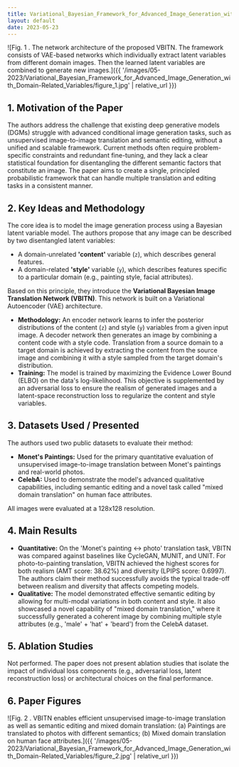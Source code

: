 ```yaml
---
title: Variational_Bayesian_Framework_for_Advanced_Image_Generation_with_Domain-Related_Variables
layout: default
date: 2023-05-23
---
```

![Fig. 1 . The network architecture of the proposed VBITN. The framework consists of VAE-based networks which individually extract latent variables from different domain images. Then the learned latent variables are combined to generate new images.]({{ '/images/05-2023/Variational_Bayesian_Framework_for_Advanced_Image_Generation_with_Domain-Related_Variables/figure_1.jpg' | relative_url }})
## 1. Motivation of the Paper
The authors address the challenge that existing deep generative models (DGMs) struggle with advanced conditional image generation tasks, such as unsupervised image-to-image translation and semantic editing, without a unified and scalable framework. Current methods often require problem-specific constraints and redundant fine-tuning, and they lack a clear statistical foundation for disentangling the different semantic factors that constitute an image. The paper aims to create a single, principled probabilistic framework that can handle multiple translation and editing tasks in a consistent manner.

## 2. Key Ideas and Methodology
The core idea is to model the image generation process using a Bayesian latent variable model. The authors propose that any image can be described by two disentangled latent variables:
*   A domain-unrelated **'content'** variable (`z`), which describes general features.
*   A domain-related **'style'** variable (`y`), which describes features specific to a particular domain (e.g., painting style, facial attributes).

Based on this principle, they introduce the **Variational Bayesian Image Translation Network (VBITN)**. This network is built on a Variational Autoencoder (VAE) architecture.
*   **Methodology:** An encoder network learns to infer the posterior distributions of the content (`z`) and style (`y`) variables from a given input image. A decoder network then generates an image by combining a content code with a style code. Translation from a source domain to a target domain is achieved by extracting the content from the source image and combining it with a style sampled from the target domain's distribution.
*   **Training:** The model is trained by maximizing the Evidence Lower Bound (ELBO) on the data's log-likelihood. This objective is supplemented by an adversarial loss to ensure the realism of generated images and a latent-space reconstruction loss to regularize the content and style variables.

## 3. Datasets Used / Presented
The authors used two public datasets to evaluate their method:
*   **Monet's Paintings:** Used for the primary quantitative evaluation of unsupervised image-to-image translation between Monet's paintings and real-world photos.
*   **CelebA:** Used to demonstrate the model's advanced qualitative capabilities, including semantic editing and a novel task called "mixed domain translation" on human face attributes.

All images were evaluated at a 128x128 resolution.

## 4. Main Results
*   **Quantitative:** On the 'Monet's painting ↔ photo' translation task, VBITN was compared against baselines like CycleGAN, MUNIT, and UNIT. For photo-to-painting translation, VBITN achieved the highest scores for both realism (AMT score: 38.62%) and diversity (LPIPS score: 0.6997). The authors claim their method successfully avoids the typical trade-off between realism and diversity that affects competing models.
*   **Qualitative:** The model demonstrated effective semantic editing by allowing for multi-modal variations in both content and style. It also showcased a novel capability of "mixed domain translation," where it successfully generated a coherent image by combining multiple style attributes (e.g., 'male' + 'hat' + 'beard') from the CelebA dataset.

## 5. Ablation Studies
Not performed. The paper does not present ablation studies that isolate the impact of individual loss components (e.g., adversarial loss, latent reconstruction loss) or architectural choices on the final performance.

## 6. Paper Figures
![Fig. 2 . VBITN enables efficient unsupervised image-to-image translation as well as semantic editing and mixed domain translation: (a) Paintings are translated to photos with different semantics; (b) Mixed domain translation on human face attributes.]({{ '/images/05-2023/Variational_Bayesian_Framework_for_Advanced_Image_Generation_with_Domain-Related_Variables/figure_2.jpg' | relative_url }})
